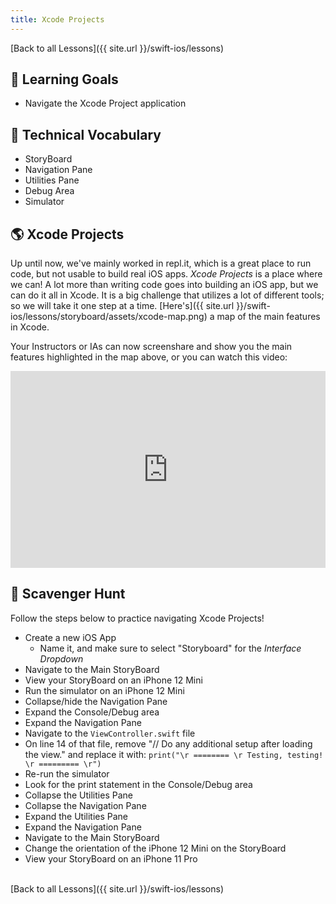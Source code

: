 ```yaml
---
title: Xcode Projects
---
```


[Back to all Lessons]({{ site.url }}/swift-ios/lessons)

## 🎯 Learning Goals

* Navigate the Xcode Project application

## 📗 Technical Vocabulary

* StoryBoard
* Navigation Pane
* Utilities Pane
* Debug Area
* Simulator

## 🌎 Xcode Projects

Up until now, we've mainly worked in repl.it, which is a great place to run code, but not usable to build real iOS apps. _Xcode Projects_ is a place where we can! A lot more than writing code goes into building an iOS app, but we can do it all in Xcode. It is a big challenge that utilizes a lot of different tools; so we will take it one step at a time. [Here's]({{ site.url }}/swift-ios/lessons/storyboard/assets/xcode-map.png) a map of the main features in Xcode.

Your Instructors or IAs can now screenshare and show you the main features highlighted in the map above, or you can watch this video:

<div style="position: relative; padding-bottom: 62.5%; height: 0;"><iframe src="https://www.loom.com/embed/5613532aeaf54b1c8dc8d23db36001fd" frameborder="0" webkitallowfullscreen mozallowfullscreen allowfullscreen style="position: absolute; top: 0; left: 0; width: 100%; height: 100%;"></iframe></div>

## 🐣 Scavenger Hunt

Follow the steps below to practice navigating Xcode Projects!

- Create a new iOS App
  - Name it, and make sure to select "Storyboard" for the _Interface Dropdown_
- Navigate to the Main StoryBoard
- View your StoryBoard on an iPhone 12 Mini
- Run the simulator on an iPhone 12 Mini
- Collapse/hide the Navigation Pane
- Expand the Console/Debug area
- Expand the Navigation Pane
- Navigate to the `ViewController.swift` file
- On line 14 of that file, remove "// Do any additional setup after loading the view." and replace it with: `print("\r ======== \r Testing, testing! \r ========= \r")`
- Re-run the simulator
- Look for the print statement in the Console/Debug area
- Collapse the Utilities Pane
- Collapse the Navigation Pane
- Expand the Utilities Pane
- Expand the Navigation Pane
- Navigate to the Main StoryBoard
- Change the orientation of the iPhone 12 Mini on the StoryBoard
- View your StoryBoard on an iPhone 11 Pro

<br>
[Back to all Lessons]({{ site.url }}/swift-ios/lessons)
